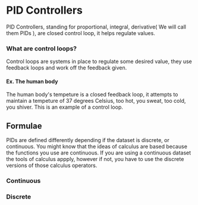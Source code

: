 # PID Controllers
PID Controllers, standing for proportional, integral, derivative( We will call them PIDs ), are closed control loop, it helps regulate values. 
### What are control loops?
Control loops are systems in place to regulate some desired value, they use feedback loops and work off the feedback given.
#### Ex. The human body
The human body's tempeture is a closed feedback loop, it attempts to maintain a tempeture of 37 degrees Celsius, too hot, you sweat, too cold, you shiver.
This is an example of a control loop. 

## Formulae
PIDs are defined differently depending if the dataset is discrete, or continuous. You might know that the ideas of calculus are based because the functions you use are continuous. If you are using a continuous dataset the tools of calculus appply, however if not, you have to use the discrete versions of those calculus operators.
### Continuous
### Discrete 
